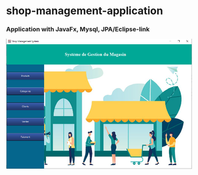 # shop-management-application

### Application with JavaFx, Mysql, JPA/Eclipse-link 

![Capture-shop-management](Capture.PNG)
